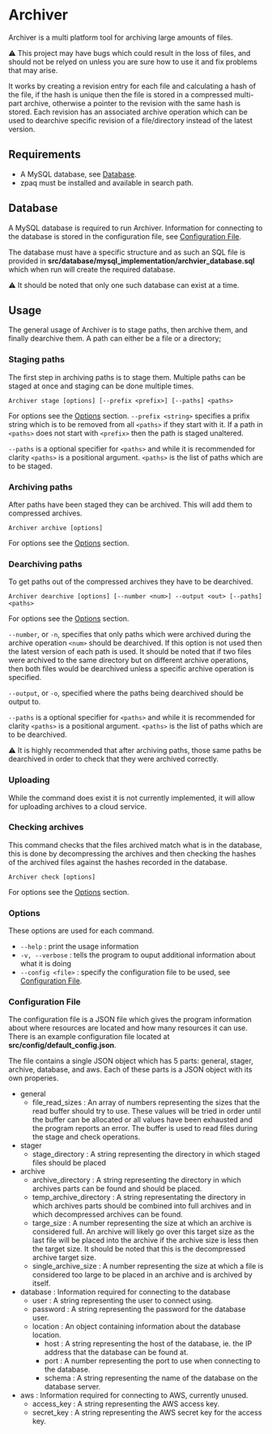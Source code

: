 # Archiver

Archiver is a multi platform tool for archiving large amounts of files.

:warning: This project may have bugs which could result in the loss of files, and should not be relyed on unless you are sure how to use it and fix problems that may arise.

It works by creating a revision entry for each file and calculating a hash of the file, if the hash is unique then the file is stored in a compressed multi-part archive, otherwise a pointer to the revision with the same hash is stored.
Each revision has an associated archive operation which can be used to dearchive specific revision of a file/directory instead of the latest version.

## Requirements

- A MySQL database, see [Database](#database). 
- zpaq must be installed and available in search path.

## Database

A MySQL database is required to run Archiver. Information for connecting to the database is stored in the configuration file, see [Configuration File](#configuration-file).

The database must have a specific structure and as such an SQL file is provided in **src/database/mysql_implementation/archvier_database.sql** which when run will create the required database.

:warning: It should be noted that only one such database can exist at a time.

## Usage

The general usage of Archiver is to stage paths, then archive them, and finally dearchive them. A path can either be a file or a directory;

### Staging paths
The first step in archiving paths is to stage them. Multiple paths can be staged at once and staging can be done multiple times.
```
Archiver stage [options] [--prefix <prefix>] [--paths] <paths>
```

For options see the [Options](#options) section.
`--prefix <string>` specifies a prifix string which is  to be removed from all `<paths>` if they start with it. If a path in `<paths>` does not start with `<prefix>` then the path is staged unaltered.

`--paths` is a optional specifier for `<paths>` and while it is recommended for clarity `<paths>` is a positional argument. `<paths>` is the list of paths which are to be staged.

### Archiving paths
After paths have been staged they can be archived. This will add them to compressed archives.
```
Archiver archive [options]
```

For options see the [Options](#options) section.

### Dearchiving paths
To get paths out of the compressed archives they have to be dearchived.
```
Archiver dearchive [options] [--number <num>] --output <out> [--paths] <paths>
```

For options see the [Options](#options) section.

`--number`, or `-n`, specifies that only paths which were archived during the archive operation `<num>` should be dearchived. If this option is not used then the latest version of each path is used. It should be noted that if two files were archived to the same directory but on different archive operations, then both files would be dearchived unless a specific archive operation is specified.

`--output`, or `-o`, specified where the paths being dearchived should be output to.

`--paths` is a optional specifier for `<paths>` and while it is recommended for clarity `<paths>` is a positional argument. `<paths>` is the list of paths which are to be dearchived.

:warning: It is highly recommended that after archiving paths, those same paths be dearchived in order to check that they were archived correctly.

### Uploading
While the command does exist it is not currently implemented, it will allow for uploading archives to a cloud service.

### Checking archives
This command checks that the files archived match what is in the database, this is done by decompressing the archives and then checking the hashes of the archived files against the hashes recorded in the database.
```
Archiver check [options]
```

For options see the [Options](#options) section.

### Options
These options are used for each command.
- `--help` : print the usage information
- `-v, --verbose` : tells the program to ouput additional information about what it is doing
- `--config <file>` : specify the configuration file to be used, see [Configuration File](#configuration-file).

### Configuration File
The configuration file is a JSON file which gives the program information about where resources are located and how many resources it can use. There is an example configuration file located at **src/config/default_config.json**.

The file contains a single JSON object which has 5 parts: general, stager, archive, database, and aws.
Each of these parts is a JSON object with its own properies.
- general
  - file\_read\_sizes : An array of numbers representing the sizes that the read buffer should try to use. These values will be tried in order until the buffer can be allocated or all values have been exhausted and the program reports an error. The buffer is used to read files during the stage and check operations.
- stager
  - stage\_directory : A string representing the directory in which staged files should be placed
- archive
  - archive\_directory : A string representing the directory in which archives parts can be found and should be placed.
  - temp\_archive\_directory : A string representating the directory in which archives parts should be combined into full archives and in which decompressed archives can be found.
  - targe\_size : A number representing the size at which an archive is considered full. An archive will likely go over this target size as the last file will be placed into the archive if the archive size is less then the target size. It should be noted that this is the decompressed archive target size.
  - single\_archive\_size : A number representing the size at which a file is considered too large to be placed in an archive and is archived by itself.
- database : Information required for connecting to the database
  - user : A string representing the user to connect using.
  - password : A string representing the password for the database user.
  - location : An object containing information about the database location.
    - host : A string representing the host of the database, ie. the IP address that the database can be found at.
    - port : A number representing the port to use when connecting to the database.
    - schema : A string representing the name of the database on the database server.
- aws : Information required for connecting to AWS, currently unused.
  - access\_key : A string representing the AWS access key.
  - secret\_key : A string representing the AWS secret key for the access key.